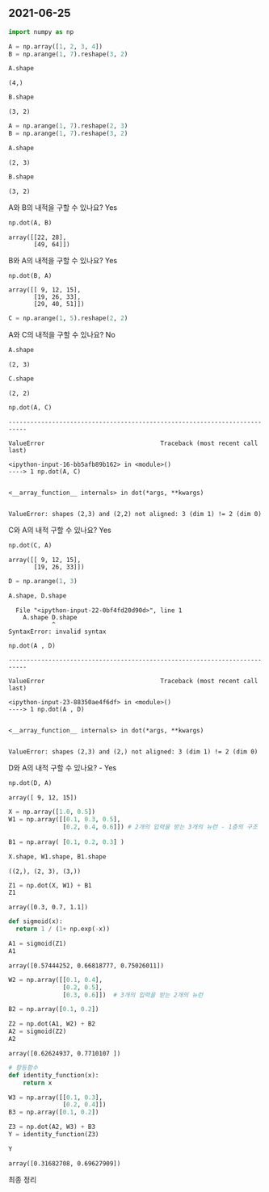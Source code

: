 ## 2021-06-25

```python
import numpy as np
```


```python
A = np.array([1, 2, 3, 4])
B = np.arange(1, 7).reshape(3, 2)
```


```python
A.shape
```




    (4,)




```python
B.shape
```




    (3, 2)




```python
A = np.arange(1, 7).reshape(2, 3)
B = np.arange(1, 7).reshape(3, 2)
```


```python
A.shape
```




    (2, 3)




```python
B.shape
```




    (3, 2)



A와 B의 내적을 구할 수 있나요? Yes


```python
np.dot(A, B)
```




    array([[22, 28],
           [49, 64]])



B와 A의 내적을 구할 수 있나요? Yes


```python
np.dot(B, A)
```




    array([[ 9, 12, 15],
           [19, 26, 33],
           [29, 40, 51]])




```python
C = np.arange(1, 5).reshape(2, 2)
```

A와 C의 내적을 구할 수 있나요? No


```python
A.shape
```




    (2, 3)




```python
C.shape
```




    (2, 2)




```python
np.dot(A, C)
```


    ---------------------------------------------------------------------------

    ValueError                                Traceback (most recent call last)

    <ipython-input-16-bb5afb89b162> in <module>()
    ----> 1 np.dot(A, C)
    

    <__array_function__ internals> in dot(*args, **kwargs)
    

    ValueError: shapes (2,3) and (2,2) not aligned: 3 (dim 1) != 2 (dim 0)


C와 A의 내적 구할 수 있나요? Yes


```python
np.dot(C, A)
```




    array([[ 9, 12, 15],
           [19, 26, 33]])




```python
D = np.arange(1, 3)
```


```python
A.shape, D.shape
```


      File "<ipython-input-22-0bf4fd20d90d>", line 1
        A.shape D.shape
                ^
    SyntaxError: invalid syntax
    



```python
np.dot(A , D)
```


    ---------------------------------------------------------------------------

    ValueError                                Traceback (most recent call last)

    <ipython-input-23-88350ae4f6df> in <module>()
    ----> 1 np.dot(A , D)
    

    <__array_function__ internals> in dot(*args, **kwargs)
    

    ValueError: shapes (2,3) and (2,) not aligned: 3 (dim 1) != 2 (dim 0)


D와 A의 내적 구할 수 있나요? - Yes


```python
np.dot(D, A)
```




    array([ 9, 12, 15])




```python
X = np.array([1.0, 0.5])
W1 = np.array([[0.1, 0.3, 0.5],
               [0.2, 0.4, 0.6]]) # 2개의 입력을 받는 3개의 뉴런 - 1층의 구조
               
B1 = np.array( [0.1, 0.2, 0.3] )
```


```python
X.shape, W1.shape, B1.shape
```




    ((2,), (2, 3), (3,))




```python
Z1 = np.dot(X, W1) + B1
Z1
```




    array([0.3, 0.7, 1.1])




```python
def sigmoid(x):
  return 1 / (1+ np.exp(-x))
```


```python
A1 = sigmoid(Z1)
A1
```




    array([0.57444252, 0.66818777, 0.75026011])




```python
W2 = np.array([[0.1, 0.4],
               [0.2, 0.5],
               [0.3, 0.6]])  # 3개의 입력을 받는 2개의 뉴런

B2 = np.array([0.1, 0.2])

Z2 = np.dot(A1, W2) + B2
A2 = sigmoid(Z2)
A2
```




    array([0.62624937, 0.7710107 ])




```python
# 항등함수
def identity_function(x):
    return x

W3 = np.array([[0.1, 0.3],
               [0.2, 0.4]])
B3 = np.array([0.1, 0.2])

Z3 = np.dot(A2, W3) + B3
Y = identity_function(Z3)

Y
```




    array([0.31682708, 0.69627909])



최종 정리

